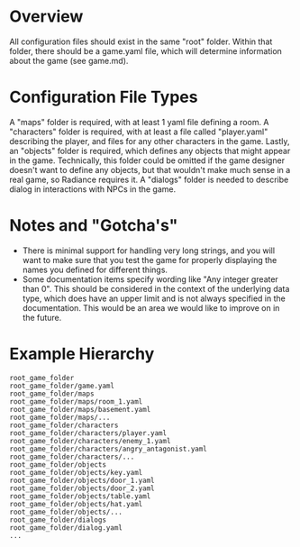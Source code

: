 # Overview

All configuration files should exist in the same "root" folder. Within that folder, there should be a game.yaml file, which will determine information about the game (see game.md). 

# Configuration File Types
A "maps" folder is required, with at least 1 yaml file defining a room. A "characters" folder is required, with at least a file called "player.yaml" describing the player, and files for any other characters in the game. Lastly, an "objects" folder is required, which defines any objects that might appear in the game. Technically, this folder could be omitted if the game designer doesn't want to define any objects, but that wouldn't make much sense in a real game, so Radiance requires it. A "dialogs" folder is needed to describe dialog in interactions with NPCs in the game.

# Notes and "Gotcha's"
- There is minimal support for handling very long strings, and you will want to make sure that you test the game for properly displaying the names you defined for different things.
- Some documentation items specify wording like "Any integer greater than 0". This should be considered in the context of the underlying data type, which does have an upper limit and is not always specified in the documentation. This would be an area we would like to improve on in the future.  


# Example Hierarchy
```
root_game_folder
root_game_folder/game.yaml
root_game_folder/maps
root_game_folder/maps/room_1.yaml
root_game_folder/maps/basement.yaml
root_game_folder/maps/...
root_game_folder/characters
root_game_folder/characters/player.yaml
root_game_folder/characters/enemy_1.yaml
root_game_folder/characters/angry_antagonist.yaml
root_game_folder/characters/...
root_game_folder/objects
root_game_folder/objects/key.yaml
root_game_folder/objects/door_1.yaml
root_game_folder/objects/door_2.yaml
root_game_folder/objects/table.yaml
root_game_folder/objects/hat.yaml
root_game_folder/objects/...
root_game_folder/dialogs
root_game_folder/dialog.yaml
...
```